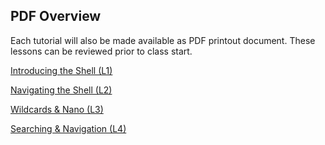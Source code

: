 ## PDF Overview

Each tutorial will also be made available as PDF printout document. These lessons can be reviewed prior to class start. 

[Introducing the Shell (L1)](01_week1_mmg3320-printout.pdf)

[Navigating the Shell (L2)](02_week1_mmg3320-printout.pdf)

[Wildcards & Nano (L3)](03_week2_mmg3320-printout.pdf)

[Searching & Navigation (L4)](04_week3_mmg3320-printout.pdf)